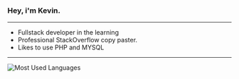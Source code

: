 ### Hey, i'm Kevin.
---
- Fullstack developer in the learning
- Professional StackOverflow copy paster.
- Likes to use PHP and MYSQL
---


![Most Used Languages](https://github-readme-stats.vercel.app/api/top-langs/?username=GyKevin&theme=tokyonight)

<!--
**GyKevin/GyKevin** is a ✨ _special_ ✨ repository because its `README.md` (this file) appears on your GitHub profile.

Here are some ideas to get you started:

- 🔭 I’m currently working on ...
- 🌱 I’m currently learning ...
- 👯 I’m looking to collaborate on ...
- 🤔 I’m looking for help with ...
- 💬 Ask me about ...
- 📫 How to reach me: ...
- 😄 Pronouns: ...
- ⚡ Fun fact: ...
-->
